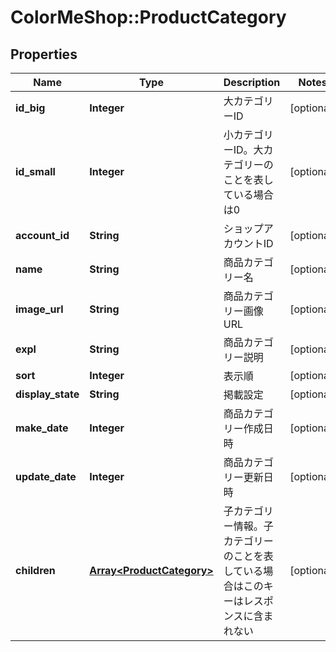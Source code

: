 # ColorMeShop::ProductCategory

## Properties
Name | Type | Description | Notes
------------ | ------------- | ------------- | -------------
**id_big** | **Integer** | 大カテゴリーID | [optional] 
**id_small** | **Integer** | 小カテゴリーID。大カテゴリーのことを表している場合は0 | [optional] 
**account_id** | **String** | ショップアカウントID | [optional] 
**name** | **String** | 商品カテゴリー名 | [optional] 
**image_url** | **String** | 商品カテゴリー画像URL | [optional] 
**expl** | **String** | 商品カテゴリー説明 | [optional] 
**sort** | **Integer** | 表示順 | [optional] 
**display_state** | **String** | 掲載設定 | [optional] 
**make_date** | **Integer** | 商品カテゴリー作成日時 | [optional] 
**update_date** | **Integer** | 商品カテゴリー更新日時 | [optional] 
**children** | [**Array&lt;ProductCategory&gt;**](ProductCategory.md) | 子カテゴリー情報。子カテゴリーのことを表している場合はこのキーはレスポンスに含まれない | [optional] 


